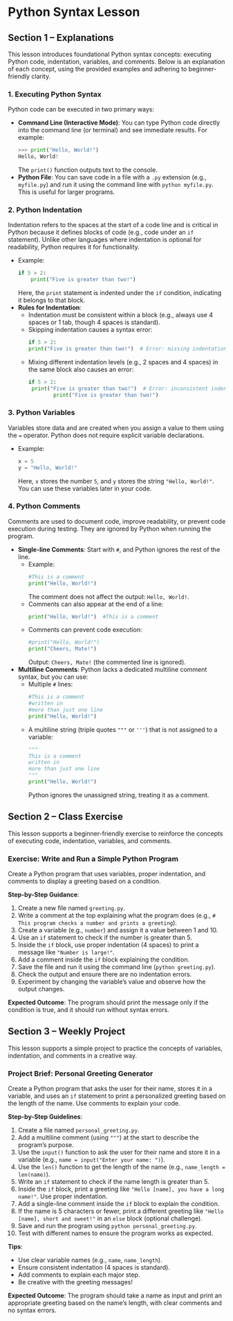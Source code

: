 # Python Syntax Lesson

## Section 1 – Explanations

This lesson introduces foundational Python syntax concepts: executing Python code, indentation, variables, and comments. Below is an explanation of each concept, using the provided examples and adhering to beginner-friendly clarity.

### 1. Executing Python Syntax
Python code can be executed in two primary ways:
- **Command Line (Interactive Mode)**: You can type Python code directly into the command line (or terminal) and see immediate results. For example:
  ```python
  >>> print("Hello, World!")
  Hello, World!
  ```
  The `print()` function outputs text to the console.
- **Python File**: You can save code in a file with a `.py` extension (e.g., `myfile.py`) and run it using the command line with `python myfile.py`. This is useful for larger programs.

### 2. Python Indentation
Indentation refers to the spaces at the start of a code line and is critical in Python because it defines blocks of code (e.g., code under an `if` statement). Unlike other languages where indentation is optional for readability, Python requires it for functionality.
- Example:
  ```python
  if 5 > 2:
      print("Five is greater than two!")
  ```
  Here, the `print` statement is indented under the `if` condition, indicating it belongs to that block.
- **Rules for Indentation**:
  - Indentation must be consistent within a block (e.g., always use 4 spaces or 1 tab, though 4 spaces is standard).
  - Skipping indentation causes a syntax error:
    ```python
    if 5 > 2:
    print("Five is greater than two!")  # Error: missing indentation
    ```
  - Mixing different indentation levels (e.g., 2 spaces and 4 spaces) in the same block also causes an error:
    ```python
    if 5 > 2:
     print("Five is greater than two!")  # Error: inconsistent indentation
            print("Five is greater than two!")
    ```

### 3. Python Variables
Variables store data and are created when you assign a value to them using the `=` operator. Python does not require explicit variable declarations.
- Example:
  ```python
  x = 5
  y = "Hello, World!"
  ```
  Here, `x` stores the number `5`, and `y` stores the string `"Hello, World!"`. You can use these variables later in your code.

### 4. Python Comments
Comments are used to document code, improve readability, or prevent code execution during testing. They are ignored by Python when running the program.
- **Single-line Comments**: Start with `#`, and Python ignores the rest of the line.
  - Example:
    ```python
    #This is a comment
    print("Hello, World!")
    ```
    The comment does not affect the output: `Hello, World!`.
  - Comments can also appear at the end of a line:
    ```python
    print("Hello, World!")  #This is a comment
    ```
  - Comments can prevent code execution:
    ```python
    #print("Hello, World!")
    print("Cheers, Mate!")
    ```
    Output: `Cheers, Mate!` (the commented line is ignored).
- **Multiline Comments**: Python lacks a dedicated multiline comment syntax, but you can use:
  - Multiple `#` lines:
    ```python
    #This is a comment
    #written in
    #more than just one line
    print("Hello, World!")
    ```
  - A multiline string (triple quotes `"""` or `'''`) that is not assigned to a variable:
    ```python
    """
    This is a comment
    written in
    more than just one line
    """
    print("Hello, World!")
    ```
    Python ignores the unassigned string, treating it as a comment.

## Section 2 – Class Exercise

This lesson supports a beginner-friendly exercise to reinforce the concepts of executing code, indentation, variables, and comments.

### Exercise: Write and Run a Simple Python Program
Create a Python program that uses variables, proper indentation, and comments to display a greeting based on a condition.

**Step-by-Step Guidance**:
1. Create a new file named `greeting.py`.
2. Write a comment at the top explaining what the program does (e.g., `# This program checks a number and prints a greeting`).
3. Create a variable (e.g., `number`) and assign it a value between 1 and 10.
4. Use an `if` statement to check if the number is greater than 5.
5. Inside the `if` block, use proper indentation (4 spaces) to print a message like `"Number is large!"`.
6. Add a comment inside the `if` block explaining the condition.
7. Save the file and run it using the command line (`python greeting.py`).
8. Check the output and ensure there are no indentation errors.
9. Experiment by changing the variable’s value and observe how the output changes.

**Expected Outcome**: The program should print the message only if the condition is true, and it should run without syntax errors.

## Section 3 – Weekly Project

This lesson supports a simple project to practice the concepts of variables, indentation, and comments in a creative way.

### Project Brief: Personal Greeting Generator
Create a Python program that asks the user for their name, stores it in a variable, and uses an `if` statement to print a personalized greeting based on the length of the name. Use comments to explain your code.

**Step-by-Step Guidelines**:
1. Create a file named `personal_greeting.py`.
2. Add a multiline comment (using `"""`) at the start to describe the program’s purpose.
3. Use the `input()` function to ask the user for their name and store it in a variable (e.g., `name = input("Enter your name: ")`).
4. Use the `len()` function to get the length of the name (e.g., `name_length = len(name)`).
5. Write an `if` statement to check if the name length is greater than 5.
6. Inside the `if` block, print a greeting like `"Hello [name], you have a long name!"`. Use proper indentation.
7. Add a single-line comment inside the `if` block to explain the condition.
8. If the name is 5 characters or fewer, print a different greeting like `"Hello [name], short and sweet!"` in an `else` block (optional challenge).
9. Save and run the program using `python personal_greeting.py`.
10. Test with different names to ensure the program works as expected.

**Tips**:
- Use clear variable names (e.g., `name`, `name_length`).
- Ensure consistent indentation (4 spaces is standard).
- Add comments to explain each major step.
- Be creative with the greeting messages!

**Expected Outcome**: The program should take a name as input and print an appropriate greeting based on the name’s length, with clear comments and no syntax errors.